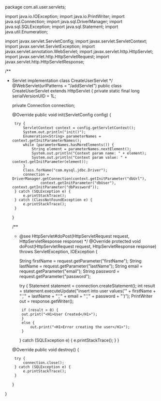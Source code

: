 package com.ali.user.servlets;

import java.io.IOException;
import java.io.PrintWriter;
import java.sql.Connection;
import java.sql.DriverManager;
import java.sql.SQLException;
import java.sql.Statement;
import java.util.Enumeration;

import javax.servlet.ServletConfig;
import javax.servlet.ServletContext;
import javax.servlet.ServletException;
import javax.servlet.annotation.WebServlet;
import javax.servlet.http.HttpServlet;
import javax.servlet.http.HttpServletRequest;
import javax.servlet.http.HttpServletResponse;

/**
 * Servlet implementation class CreateUserServlet
 */
@WebServlet(urlPatterns = "/addServlet")
public class CreateUserServlet extends HttpServlet {
	private static final long serialVersionUID = 1L;

	private Connection connection;
       
	@Override
	public void init(ServletConfig config) {

		try {
			ServletContext context = config.getServletContext();
			System.out.println("init()");
			Enumeration<String> parameterNames = context.getInitParameterNames();
			while (parameterNames.hasMoreElements()) {
				String element = parameterNames.nextElement();
				System.out.println("Context param name: " + element);
				System.out.println("Context param value: " + context.getInitParameter(element));
			}
			Class.forName("com.mysql.jdbc.Driver");
			connection = DriverManager.getConnection(context.getInitParameter("dbUrl"),
					context.getInitParameter("dbUser"), context.getInitParameter("dbPassword"));
		} catch (SQLException e) {
			e.printStackTrace();
		} catch (ClassNotFoundException e) {
			e.printStackTrace();
		}
	}

	/**
	 * @see HttpServlet#doPost(HttpServletRequest request, HttpServletResponse response)
	 */
	@Override
	protected void doPost(HttpServletRequest request, HttpServletResponse response) throws ServletException, IOException {

		String firstName = request.getParameter("firstName");
		String lastName = request.getParameter("lastName");
		String email = request.getParameter("email");
		String password = request.getParameter("password");

		try {
			Statement statement = connection.createStatement();
			int result = statement.executeUpdate("insert into user values('" + firstName + "','" + lastName + "','"
					+ email + "','" + password + "')");
			PrintWriter out = response.getWriter();

			if (result > 0) {
			out.print("<H1>User Created</H1>");
			}
			else {
				out.print("<H1>Error creating the user</H1>");
			}
		} catch (SQLException e) {
			e.printStackTrace();
		}
	}

	@Override
	public void destroy() {

		try {
			connection.close();
		} catch (SQLException e) {
			e.printStackTrace();
		}
	}

}
